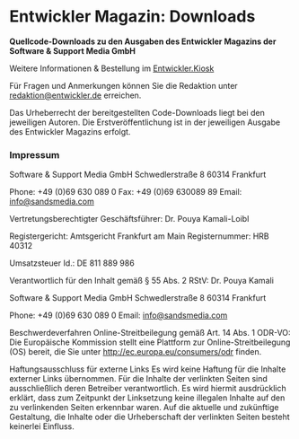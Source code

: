 <h1>Entwickler Magazin: Downloads</h1>

<strong>Quellcode-Downloads zu den Ausgaben des Entwickler Magazins der Software & Support Media GmbH</strong>

Weitere Informationen & Bestellung im <a href="https://kiosk.entwickler.de/entwickler-magazin/">Entwickler.Kiosk</a>

Für Fragen und Anmerkungen können Sie die Redaktion unter redaktion@entwickler.de erreichen.

Das Urheberrecht der bereitgestellten Code-Downloads liegt bei den jeweiligen Autoren. Die Erstveröffentlichung ist in der jeweiligen Ausgabe des Entwickler Magazins erfolgt.

<h3>Impressum</h3>

Software & Support Media GmbH
Schwedlerstraße 8
60314 Frankfurt

Phone: +49 (0)69 630 089 0
Fax: +49 (0)69 630089 89
Email: info@sandsmedia.com

Vertretungsberechtigter Geschäftsführer: Dr. Pouya Kamali-Loibl

Registergericht: Amtsgericht Frankfurt am Main
Registernummer: HRB 40312

Umsatzsteuer Id.: DE 811 889 986

Verantwortlich für den Inhalt gemäß § 55 Abs. 2 RStV:
Dr. Pouya Kamali

Software & Support Media GmbH
Schwedlerstraße 8
60314 Frankfurt

Phone: +49 (0)69 630 089 0
Email: info@sandsmedia.com

Beschwerdeverfahren
Online-Streitbeilegung gemäß Art. 14 Abs. 1 ODR-VO: Die Europäische Kommission stellt eine Plattform zur Online-Streitbeilegung (OS) bereit, die Sie unter http://ec.europa.eu/consumers/odr finden.

Haftungsausschluss für externe Links
Es wird keine Haftung für die Inhalte externer Links übernommen. Für die Inhalte der verlinkten Seiten sind ausschließlich deren Betreiber verantwortlich. Es wird hiermit ausdrücklich erklärt, dass zum Zeitpunkt der Linksetzung keine illegalen Inhalte auf den zu verlinkenden Seiten erkennbar waren. Auf die aktuelle und zukünftige Gestaltung, die Inhalte oder die Urheberschaft der verlinkten Seiten besteht keinerlei Einfluss.
